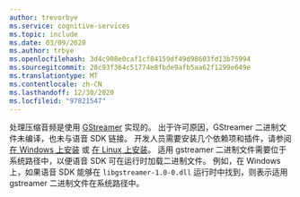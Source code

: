 ```yaml
---
author: trevorbye
ms.service: cognitive-services
ms.topic: include
ms.date: 03/09/2020
ms.author: trbye
ms.openlocfilehash: 3d4c908e0caf1cf84159df49d98603fd13b75994
ms.sourcegitcommit: 28c93f364c51774e8fbde9afb5aa62f1299e649e
ms.translationtype: MT
ms.contentlocale: zh-CN
ms.lasthandoff: 12/30/2020
ms.locfileid: "97821547"
---
```

处理压缩音频是使用 [GStreamer](https://gstreamer.freedesktop.org) 实现的。 出于许可原因，GStreamer 二进制文件未编译，也未与语音 SDK 链接。 开发人员需要安装几个依赖项和插件，请参阅 [在 Windows 上安装](https://gstreamer.freedesktop.org/documentation/installing/on-windows.html?gi-language=c) 或 [在 Linux 上安装](https://gstreamer.freedesktop.org/documentation/installing/on-linux.html?gi-language=c)。 适用 gstreamer 二进制文件需要位于系统路径中，以便语音 SDK 可在运行时加载二进制文件。 例如，在 Windows 上，如果语音 SDK 能够在 `libgstreamer-1.0-0.dll` 运行时中找到，则表示适用 gstreamer 二进制文件在系统路径中。

